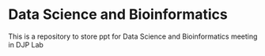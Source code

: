 # Data Science and Bioinformatics
This is a repository to store ppt for Data Science and Bioinformatics meeting in DJP Lab

